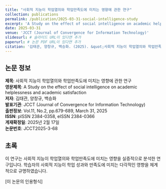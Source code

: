 ```yaml
---
title: "사회적 지능이 학업열의와 학업만족도에 미치는 영향에 관한 연구"
collection: publications
permalink: /publication/2025-03-31-social-intelligence-study
excerpt: 'A Study on the effect of social intelligence on academic helplessness and academic satisfaction'
date: 2025-03-31
venue: 'JCCT (Journal of Convergence for Information Technology)'
slidesurl: # 슬라이드 URL이 있다면 추가
paperurl: # 논문 PDF URL이 있다면 추가
citation: '김태관, 양창규, 백승화. (2025). &quot;사회적 지능이 학업열의와 학업만족도에 미치는 영향에 관한 연구.&quot; <i>JCCT</i>. Vol.11, No.2, pp.679-689.'
---
```


## 논문 정보

**제목**: 사회적 지능이 학업열의와 학업만족도에 미치는 영향에 관한 연구  
**영문제목**: A Study on the effect of social intelligence on academic helplessness and academic satisfaction  
**저자**: 김태관, 양창규, 백승화  
**발표기관**: JCCT (Journal of Convergence for Information Technology)  
**출판정보**: Vol.11, No.2, pp.679-689, March 31, 2025  
**ISSN**: pISSN 2384-0358, eISSN 2384-0366  
**게재확정일**: 2025년 2월 17일  
**논문번호**: JCCT2025-3-68  

## 초록

이 연구는 사회적 지능이 학업열의와 학업만족도에 미치는 영향을 실증적으로 분석한 연구입니다. 학습자의 사회적 지능이 학업 성과와 만족도에 미치는 다각적인 영향을 체계적으로 규명하였습니다.

[이 논문의 인용형식]